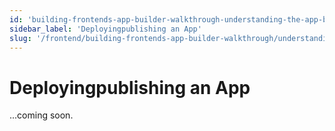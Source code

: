 ```yaml
---
id: 'building-frontends-app-builder-walkthrough-understanding-the-app-builder-interface-deploying-publishing-an-app'
sidebar_label: 'Deployingpublishing an App'
slug: '/frontend/building-frontends-app-builder-walkthrough/understanding-the-app-builder-interface/deployingpublishing-an-app'
---
```


# Deployingpublishing an App

...coming soon.

